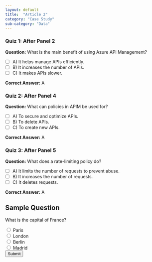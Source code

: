 ```yaml
---
layout: default
title:  "Article 2"
category: "Case Study"
sub-category: "Data"
---
```


### Quiz 1: After Panel 2
**Question:** What is the main benefit of using Azure API Management?

- [ ] A) It helps manage APIs efficiently.
- [ ] B) It increases the number of APIs.
- [ ] C) It makes APIs slower.

**Correct Answer:** A

### Quiz 2: After Panel 4
**Question:** What can policies in APIM be used for?

- [ ] A) To secure and optimize APIs.
- [ ] B) To delete APIs.
- [ ] C) To create new APIs.

**Correct Answer:** A

### Quiz 3: After Panel 5
**Question:** What does a rate-limiting policy do?

- [ ] A) It limits the number of requests to prevent abuse.
- [ ] B) It increases the number of requests.
- [ ] C) It deletes requests.

**Correct Answer:** A

## Sample Question

What is the capital of France?

<form id="quizForm">
  <input type="radio" id="paris" name="capital" value="paris">
  <label for="paris">Paris</label><br>
  <input type="radio" id="london" name="capital" value="london">
  <label for="london">London</label><br>
  <input type="radio" id="berlin" name="capital" value="berlin">
  <label for="berlin">Berlin</label><br>
  <input type="radio" id="madrid" name="capital" value="madrid">
  <label for="madrid">Madrid</label><br>
  <button type="button" onclick="checkAnswer()">Submit</button>
</form>

<p id="result"></p>

<script>
  function checkAnswer() {
    var radios = document.getElementsByName('capital');
    var correctAnswer = 'paris';
    var result = document.getElementById('result');
    var selected = false;

    for (var i = 0; i < radios.length; i++) {
      if (radios[i].checked) {
        selected = true;
        if (radios[i].value === correctAnswer) {
          result.textContent = 'Correct!';
          result.style.color = 'green';
        } else {
          result.textContent = 'Incorrect. Try again!';
          result.style.color = 'red';
        }
        break;
      }
    }

    if (!selected) {
      result.textContent = 'Please select an answer.';
      result.style.color = 'orange';
    }
  }
</script>
